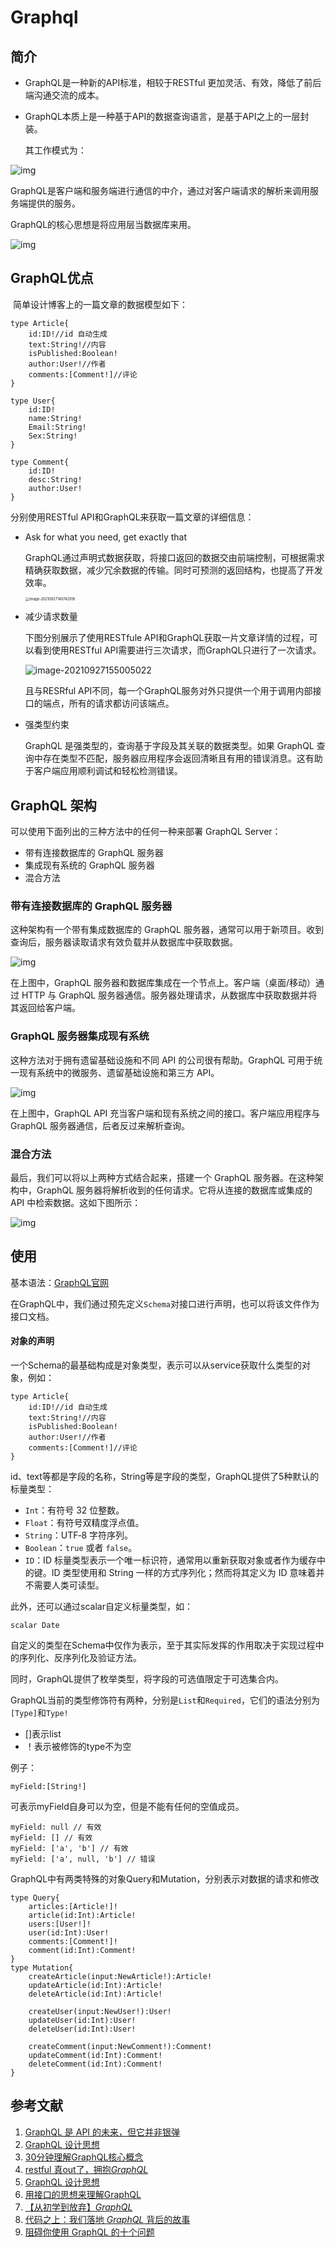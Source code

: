 # Graphql
## 简介

* GraphQL是一种新的API标准，相较于RESTful 更加灵活、有效，降低了前后端沟通交流的成本。

* GraphQL本质上是一种基于API的数据查询语言，是基于API之上的一层封装。

  其工作模式为：

![img](static/watermark,type_ZmFuZ3poZW5naGVpdGk,shadow_10,text_aHR0cHM6Ly9ibG9nLmNzZG4ubmV0L3psMXpsMnpsMw==,size_16,color_FFFFFF,t_70.jpeg)

​		GraphQL是客户端和服务端进行通信的中介，通过对客户端请求的解析来调用服务端提供的服务。

GraphQL的核心思想是将应用层当数据库来用。

![img](static/15855705e990fa3e79a97f0f886c2976.png)

 

## GraphQL优点

​     简单设计博客上的一篇文章的数据模型如下：

~~~
type Article{ 
    id:ID!//id 自动生成
    text:String!//内容
    isPublished:Boolean!
    author:User!//作者
    comments:[Comment!]//评论
}

type User{
    id:ID!
    name:String!
    Email:String!
    Sex:String!
}

type Comment{
    id:ID!
    desc:String!
    author:User!
}
~~~

分别使用RESTful API和GraphQL来获取一篇文章的详细信息：




* Ask for what you need, get exactly that

  GraphQL通过声明式数据获取，将接口返回的数据交由前端控制，可根据需求精确获取数据，减少冗余数据的传输。同时可预测的返回结构，也提高了开发效率。

  <img src="static/image-20210927140742918.png" alt="image-20210927140742918" style="zoom:40%;" />

* 减少请求数量

  下图分别展示了使用RESTfule API和GraphQL获取一片文章详情的过程，可以看到使用RESTful API需要进行三次请求，而GraphQL只进行了一次请求。

  ![image-20210927155005022](static/image-20210927155005022.png)
  
  且与RESRful API不同，每一个GraphQL服务对外只提供一个用于调用内部接口的端点，所有的请求都访问该端点。

* 强类型约束

  GraphQL 是强类型的，查询基于字段及其关联的数据类型。如果 GraphQL 查询中存在类型不匹配，服务器应用程序会返回清晰且有用的错误消息。这有助于客户端应用顺利调试和轻松检测错误。 



## GraphQL 架构

可以使用下面列出的三种方法中的任何一种来部署 GraphQL Server：

- 带有连接数据库的 GraphQL 服务器
- 集成现有系统的 GraphQL 服务器
- 混合方法

### 带有连接数据库的 GraphQL 服务器

这种架构有一个带有集成数据库的 GraphQL 服务器，通常可以用于新项目。收到查询后，服务器读取请求有效负载并从数据库中获取数据。

![img](static/auto-orient,1.jpeg)

在上图中，GraphQL 服务器和数据库集成在一个节点上。客户端（桌面/移动）通过 HTTP 与 GraphQL 服务器通信。服务器处理请求，从数据库中获取数据并将其返回给客户端。

### GraphQL 服务器集成现有系统

这种方法对于拥有遗留基础设施和不同 API 的公司很有帮助。GraphQL 可用于统一现有系统中的微服务、遗留基础设施和第三方 API。

![img](static/auto-orient,1-20210927170300062.jpeg)



在上图中，GraphQL API 充当客户端和现有系统之间的接口。客户端应用程序与 GraphQL 服务器通信，后者反过来解析查询。

### 混合方法
最后，我们可以将以上两种方式结合起来，搭建一个 GraphQL 服务器。在这种架构中，GraphQL 服务器将解析收到的任何请求。它将从连接的数据库或集成的 API 中检索数据。这如下图所示：

![img](static/auto-orient,1-20210927170406971.jpeg)



## 使用

基本语法：[GraphQL官网]( https://graphql.cn/learn/queries/#fields)

在GraphQL中，我们通过预先定义`Schema`对接口进行声明，也可以将该文件作为接口文档。

#### 对象的声明

一个Schema的最基础构成是对象类型，表示可以从service获取什么类型的对象，例如：

~~~
type Article{ 
    id:ID!//id 自动生成
    text:String!//内容
    isPublished:Boolean!
    author:User!//作者
    comments:[Comment!]//评论
}
~~~

id、text等都是字段的名称，String等是字段的类型，GraphQL提供了5种默认的标量类型：

* `Int`：有符号 32 位整数。
* `Float`：有符号双精度浮点值。
* `String`：UTF‐8 字符序列。
* `Boolean`：`true` 或者 `false`。
* `ID`：ID 标量类型表示一个唯一标识符，通常用以重新获取对象或者作为缓存中的键。ID 类型使用和 String 一样的方式序列化；然而将其定义为 ID 意味着并不需要人类可读型。

此外，还可以通过scalar自定义标量类型，如：

~~~
scalar Date
~~~

自定义的类型在Schema中仅作为表示，至于其实际发挥的作用取决于实现过程中的序列化、反序列化及验证方法。

同时，GraphQL提供了枚举类型，将字段的可选值限定于可选集合内。

GraphQL当前的类型修饰符有两种，分别是`List`和`Required`，它们的语法分别为`[Type]`和`Type!`

* []表示list
* ！表示被修饰的type不为空

例子：

~~~
myField:[String!]
~~~

可表示myField自身可以为空，但是不能有任何的空值成员。

~~~
myField: null // 有效
myField: [] // 有效
myField: ['a', 'b'] // 有效
myField: ['a', null, 'b'] // 错误
~~~





GraphQL中有两类特殊的对象Query和Mutation，分别表示对数据的请求和修改

~~~
type Query{
    articles:[Article!]!
    article(id:Int):Article!
    users:[User!]!
    user(id:Int):User!
    comments:[Comment!]!
    comment(id:Int):Comment!
}
type Mutation{
    createArticle(input:NewArticle!):Article!
    updateArticle(id:Int):Article!
    deleteArticle(id:Int):Article!

    createUser(input:NewUser!):User!
    updateUser(id:Int):User!
    deleteUser(id:Int):User!

    createComment(input:NewComment!):Comment!
    updateComment(id:Int):Comment!
    deleteComment(id:Int):Comment!
}
~~~



## 参考文献

1. [GraphQL 是 API 的未来，但它并非银弹](https://www.infoq.cn/article/iwfuokkbhwrljwegjy7y)
2. [GraphQL 设计思想](https://xie.infoq.cn/article/4c150b0bee8e4c95334ad2deb)
3. [30分钟理解GraphQL核心概念](https://juejin.cn/post/6844903586548154376#heading-5)
4. [restful 真out了，拥抱*GraphQL*](https://zhuanlan.zhihu.com/p/345659566)
5. [GraphQL 设计思想](https://xie.infoq.cn/article/4c150b0bee8e4c95334ad2deb)
6. [用接口的思想来理解GraphQL](https://juejin.cn/post/6844903647256526855)
7. [【从初学到放弃】*GraphQL*](https://zhuanlan.zhihu.com/p/109424841)
8. [代码之上：我们落地 *GraphQL* 背后的故事](https://zhuanlan.zhihu.com/p/141629697)
9. [阻碍你使用 GraphQL 的十个问题](https://jerryzou.com/posts/10-questions-about-graphql/#3-graphql-%E4%B8%8E-restful-%E6%9C%89%E4%BB%80%E4%B9%88%E5%8C%BA%E5%88%AB)
